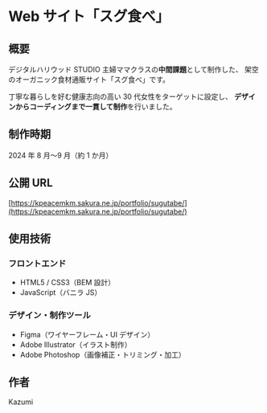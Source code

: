 # Web サイト「スグ食べ」

## 概要

デジタルハリウッド STUDIO 主婦ママクラスの**中間課題**として制作した、
架空のオーガニック食材通販サイト「スグ食べ」です。

丁寧な暮らしを好む健康志向の高い 30 代女性をターゲットに設定し、
**デザインからコーディングまで一貫して制作**を行いました。

## 制作時期

2024 年 8 月〜9 月（約 1 か月）

## 公開 URL

[https://kpeacemkm.sakura.ne.jp/portfolio/sugutabe/](https://kpeacemkm.sakura.ne.jp/portfolio/sugutabe/)

## 使用技術

### フロントエンド

- HTML5 / CSS3（BEM 設計）
- JavaScript（バニラ JS）

### デザイン・制作ツール

- Figma（ワイヤーフレーム・UI デザイン）
- Adobe Illustrator（イラスト制作）
- Adobe Photoshop（画像補正・トリミング・加工）

## 作者

Kazumi
